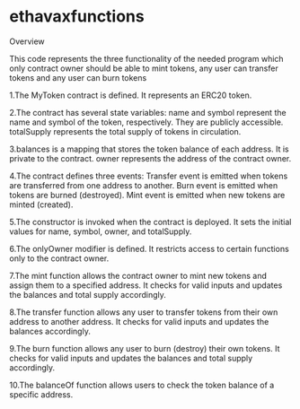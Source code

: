 # ethavaxfunctions

Overview

This code represents the three functionality of the needed program which only contract owner should be able to mint tokens, any user can transfer tokens and any user can burn tokens

1.The MyToken contract is defined. It represents an ERC20 token.

2.The contract has several state variables:
name and symbol represent the name and symbol of the token, respectively. They are publicly accessible.
totalSupply represents the total supply of tokens in circulation.

3.balances is a mapping that stores the token balance of each address. It is private to the contract.
owner represents the address of the contract owner.

4.The contract defines three events:
Transfer event is emitted when tokens are transferred from one address to another.
Burn event is emitted when tokens are burned (destroyed).
Mint event is emitted when new tokens are minted (created).

5.The constructor is invoked when the contract is deployed. It sets the initial values for name, symbol, owner, and totalSupply.

6.The onlyOwner modifier is defined. It restricts access to certain functions only to the contract owner.

7.The mint function allows the contract owner to mint new tokens and assign them to a specified address. It checks for valid inputs and updates the balances and total supply accordingly.

8.The transfer function allows any user to transfer tokens from their own address to another address. It checks for valid inputs and updates the balances accordingly.

9.The burn function allows any user to burn (destroy) their own tokens. It checks for valid inputs and updates the balances and total supply accordingly.

10.The balanceOf function allows users to check the token balance of a specific address.
